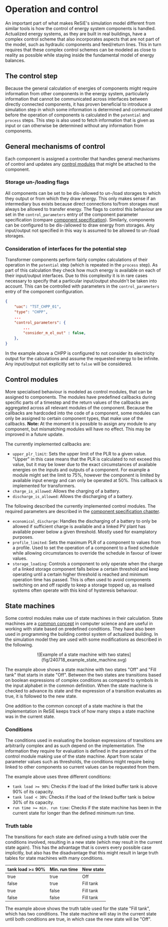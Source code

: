 # Operation and control

An important part of what makes ReSiE's simulation model different from similar tools is how the control of energy system components is handled. Actualized energy systems, as they are built in real buildings, have a complex control scheme that also incorporates aspects that are not part of the model, such as hydraulic components and feed/return lines. This in turn requires that these complex control schemes can be modeled as close to reality as possible while staying inside the fundamental model of energy balances.

## The control step
Because the general calculation of energies of components might require information from other components in the energy system, particularly information that cannot be communicated across interfaces between directly connected components, it has proven beneficial to introduce a simulation step in which some information is determined and communicated before the operation of components is calculated in the `potential` and `process` steps. This step is also used to fetch information that is given as input or can otherwise be determined without any information from components.

## General mechanisms of control
Each component is assigned a controller that handles general mechanisms of control and updates any [control modules](resie_operation_control.md#control-modules) that might be attached to the component.

### Storage un-/loading flags
All components can be set to be dis-/allowed to un-/load storages to which they output or from which they draw energy. This only makes sense if an intermediary bus exists because direct connections to/from storages must always be allowed to transfer energy. The flags to control this behaviour are set in the `control_parameters` entry of the component parameter specification (compare [component specification](resie_component_parameters.md#storage-un-loading)). Similarly, components can be configured to be dis-/allowed to draw energy from storages. Any input/output not specified in this way is assumed to be allowed to un-/load storages.

### Consideration of interfaces for the potential step
Transformer components perform fairly complex calculations of their operation in the `potential` step (which is repeated in the `process` step). As part of this calculation they check how much energy is available on each of their input/output interfaces. Due to this complexity it is in rare cases necessary to specify that a particular input/output shouldn't be taken into account. This can be controlled with parameters in the `control_parameters` entry of the component configuration.

```json
{
    "uac": "TST_CHPP_01",
    "type": "CHPP",
    ...
    "control_parameters": {
        ...  
        "consider_m_el_out" : false,
    },
}
```

In the example above a CHPP is configured to not consider its electricity output for the calculations and assume the requested energy to be infinite. Any input/output not explicitly set to `false` will be considered.

## Control modules

More specialised behaviour is modeled as control modules, that can be assigned to components. The modules have predefined callbacks during specific parts of a timestep and the return values of the callbacks are aggregated across all relevant modules of the component. Because the callbacks are hardcoded into the code of a component, some modules can only be assigned to certain component types, that make use of the callbacks. **Note:** At the moment it is possible to assign any module to any component, but mismatching modules will have no effect. This may be improved in a future update.

The currently implemented callbacks are:

* `upper_plr_limit`: Sets the upper limit of the PLR to a given value. "Upper" in this case means that the PLR is calculated to not exceed this value, but it may be lower due to the exact circumstances of available energies on the inputs and outputs of a component. For example a module might set the limit to 75%, however the component is limited by available input energy and can only be operated at 50%. This callback is implemented for transformers.
* `charge_is_allowed`: Allows the charging of a battery.
* `discharge_is_allowed`: Allows the discharging of a battery.

The following described the currently implemented control modules. The required parameters are described in the [component specification chapter](resie_component_parameters.md#control-modules).

* `economical_discharge`: Handles the discharging of a battery to only be allowed if sufficient charge is available and a linked PV plant has available power below a given threshold. Mostly used for examplatory purposes.
* `profile_limited`: Sets the maximum PLR of a component to values from a profile. Used to set the operation of a component to a fixed schedule while allowing circumstances to override the schedule in favour of lower values.
* `storage_loading`: Controls a component to only operate when the charge of a linked storage component falls below a certain threshold and keep operating until a certain higher threshold is reached and minimum operation time has passed. This is often used to avoid components switching on and off rapidly to keep a storage topped up, as realised systems often operate with this kind of hysteresis behaviour.

## State machines

Some control modules make use of state machines in their calculation. State machines are a [common concept](https://en.wikipedia.org/wiki/Finite-state_machine) in computer science and are useful in working with state based on predefined conditions. They have also been used in programming the building control system of actualized building. In the simulation model they are used with some modifications as described in the following.

<center>![Example of a state machine with two states](fig/240718_example_state_machine.svg)</center>

The example above shows a state machine with two states "Off" and "Fill tank" that starts in state "Off". Between the two states are transitions based on boolean expressions of complex conditions as compared to symbols in the input alphabet in the common definition. When the state machine is checked to advance its state and the expression of a transition evaluates as true, it is followed to the new state.

One addition to the common concept of a state machine is that the implementation in ReSiE keeps track of how many steps a state machine was in the current state.

### Conditions

The conditions used in evaluating the boolean expressions of transitions are arbitrarily complex and as such depend on the implementation. The information they require for evaluation is defined in the parameters of the control module making use of the state machine. Apart from scalar parameter values such as thresholds, the conditions might require being linked to other components so current values can be requested from them.

The example above uses three different conditions:

* `tank load >= 90%`: Checks if the load of the linked buffer tank is above 90% of its capacity.
* `tank load < 30%`: Checks if the load of the linked buffer tank is below 30% of its capacity.
* `run time >= min. run time`: Checks if the state machine has been in the current state for longer than the defined minimum run time.

### Truth table

The transitions for each state are defined using a truth table over the conditions involved, resulting in a new state (which may result in the current state again). This has the advantage that is covers every possible case implicitly, but also has the disadvantage that this might result in large truth tables for state machines with many conditions.

| **tank load >= 90%** | **Min. run time** | **New state** |
| --- | --- | --- |
| true | true | Off |
| false | true | Fill tank |
| true | false | Fill tank |
| false | false | Fill tank |

The example above shows the truth table used for the state "Fill tank", which has two conditions. The state machine will stay in the current state until both conditions are true, in which case the new state will be "Off".
